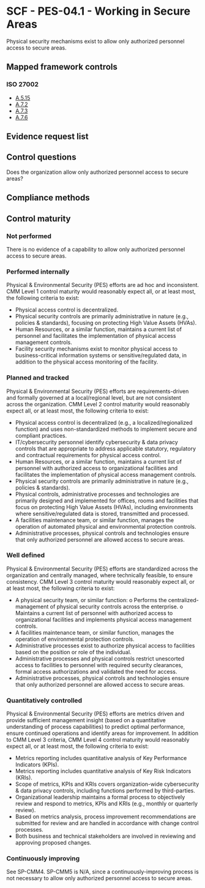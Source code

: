 # SCF - PES-04.1 - Working in Secure Areas
Physical security mechanisms exist to allow only authorized personnel access to secure areas.
## Mapped framework controls
### ISO 27002
- [A.5.15](../iso27002/a-5.md#a515)
- [A.7.2](../iso27002/a-7.md#a72)
- [A.7.3](../iso27002/a-7.md#a73)
- [A.7.6](../iso27002/a-7.md#a76)

## Evidence request list


## Control questions
Does the organization allow only authorized personnel access to secure areas?

## Compliance methods


## Control maturity
### Not performed
There is no evidence of a capability to allow only authorized personnel access to secure areas.

### Performed internally
Physical & Environmental Security (PES) efforts are ad hoc and inconsistent. CMM Level 1 control maturity would reasonably expect all, or at least most, the following criteria to exist:
- Physical access control is decentralized.
- Physical security controls are primarily administrative in nature (e.g., policies & standards), focusing on protecting High Value Assets (HVAs).
- Human Resources, or a similar function, maintains a current list of personnel and facilitates the implementation of physical access management controls.
- Facility security mechanisms exist to monitor physical access to business-critical information systems or sensitive/regulated data, in addition to the physical access monitoring of the facility.

### Planned and tracked
Physical & Environmental Security (PES) efforts are requirements-driven and formally governed at a local/regional level, but are not consistent across the organization. CMM Level 2 control maturity would reasonably expect all, or at least most, the following criteria to exist:
- Physical access control is decentralized (e.g., a localized/regionalized function) and uses non-standardized methods to implement secure and compliant practices.
- IT/cybersecurity personnel identify cybersecurity & data privacy controls that are appropriate to address applicable statutory, regulatory and contractual requirements for physical access control.
- Human Resources, or a similar function, maintains a current list of personnel with authorized access to organizational facilities and facilitates the implementation of physical access management controls.
- Physical security controls are primarily administrative in nature (e.g., policies & standards).
- Physical controls, administrative processes and technologies are primarily designed and implemented for offices, rooms and facilities that focus on protecting High Value Assets (HVAs), including environments where sensitive/regulated data is stored, transmitted and processed.
- A facilities maintenance team, or similar function, manages the operation of automated physical and environmental protection controls.
- Administrative processes, physical controls and technologies ensure that only authorized personnel are allowed access to secure areas.

### Well defined
Physical & Environmental Security (PES) efforts are standardized across the organization and centrally managed, where technically feasible, to ensure consistency. CMM Level 3 control maturity would reasonably expect all, or at least most, the following criteria to exist:
- A physical security team, or similar function:
o	Performs the centralized-management of physical security controls across the enterprise.
o	Maintains a current list of personnel with authorized access to organizational facilities and implements physical access management controls.
- A facilities maintenance team, or similar function, manages the operation of environmental protection controls.
- Administrative processes exist to authorize physical access to facilities based on the position or role of the individual.
- Administrative processes and physical controls restrict unescorted access to facilities to personnel with required security clearances, formal access authorizations and validated the need for access.
- Administrative processes, physical controls and technologies ensure that only authorized personnel are allowed access to secure areas.

### Quantitatively controlled
Physical & Environmental Security (PES) efforts are metrics driven and provide sufficient management insight (based on a quantitative understanding of process capabilities) to predict optimal performance, ensure continued operations and identify areas for improvement. In addition to CMM Level 3 criteria, CMM Level 4 control maturity would reasonably expect all, or at least most, the following criteria to exist:
- Metrics reporting includes quantitative analysis of Key Performance Indicators (KPIs).
- Metrics reporting includes quantitative analysis of Key Risk Indicators (KRIs).
- Scope of metrics, KPIs and KRIs covers organization-wide cybersecurity & data privacy controls, including functions performed by third-parties.
- Organizational leadership maintains a formal process to objectively review and respond to metrics, KPIs and KRIs (e.g., monthly or quarterly review).
- Based on metrics analysis, process improvement recommendations are submitted for review and are handled in accordance with change control processes.
- Both business and technical stakeholders are involved in reviewing and approving proposed changes.

### Continuously improving
See SP-CMM4. SP-CMM5 is N/A, since a continuously-improving process is not necessary to allow only authorized personnel access to secure areas.
